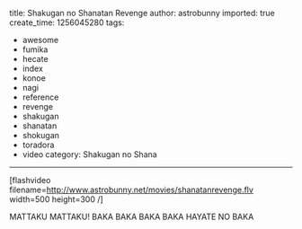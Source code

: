 title: Shakugan no Shanatan Revenge
author: astrobunny
imported: true
create_time: 1256045280
tags:
- awesome
- fumika
- hecate
- index
- konoe
- nagi
- reference
- revenge
- shakugan
- shanatan
- shokugan
- toradora
- video
category: Shakugan no Shana
---
[flashvideo filename=http://www.astrobunny.net/movies/shanatanrevenge.flv width=500 height=300 /]  
  
MATTAKU MATTAKU! BAKA BAKA BAKA BAKA HAYATE NO BAKA


